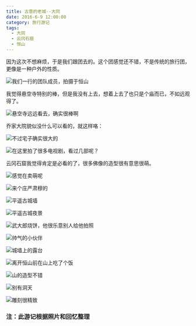```yaml
---
title: 古意的老城--大同
date: 2016-6-9 12:00:00
category: 旅行游记
tags:
  - 大同
  - 云冈石窟
  - 恒山
---
```


因为这次不想麻烦，于是我们跟团去的。这个团感觉还不错，不是传统的旅行团，更像是一种户外的性质。

![我们一行的团队成员，拍摄于恒山](古意的老城--大同/1.JPG)

<!--more-->


我觉得悬空寺特别的棒，但是我没有上去，想着上去了也只是个庙而已，不如远观得了。

![悬空寺远远看去，确实很棒啊](古意的老城--大同/2.JPG)


乔家大院貌似没什么可以看的，就这样咯：


![不过宅子确实很大的](古意的老城--大同/3.JPG)

![在这里拍了很多电视剧，看过几部呢？](古意的老城--大同/4.JPG)


云冈石窟我觉得肯定是必看的了，很多佛像的造型很有意思很萌。


![感觉在卖萌呢](古意的老城--大同/5.JPG)

![来个庄严肃穆的](古意的老城--大同/6.JPG)

![平遥古城墙](古意的老城--大同/7.jpg)

![平遥古城夜景](古意的老城--大同/8.jpg)

![武大郎烧饼，他很乐意别人给他拍照](古意的老城--大同/9.jpg)

![帅气的小伙伴](古意的老城--大同/10.jpg)


![城墙上的露台](古意的老城--大同/15.jpg)

![离开恒山前在山上吃了个饭](古意的老城--大同/11.jpg)

![山的造型不错](古意的老城--大同/12.jpg)

![别有洞天](古意的老城--大同/13.jpg)

![雕刻很精致](古意的老城--大同/14.jpg)


### 注：此游记根据照片和回忆整理
